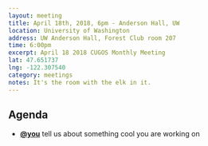 ```yaml
---
layout: meeting
title: April 18th, 2018, 6pm - Anderson Hall, UW
location: University of Washington
address: UW Anderson Hall, Forest Club room 207
time: 6:00pm
excerpt: April 18 2018 CUGOS Monthly Meeting
lat: 47.651737
lng: -122.307540
category: meetings
notes: It's the room with the elk in it.
---
```



## Agenda
- **[@you](http://cugos.org/people/)** tell us about something cool you are working on
